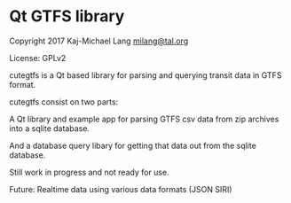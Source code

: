 Qt GTFS library
===============
Copyright 2017 Kaj-Michael Lang <milang@tal.org>

License: GPLv2

cutegtfs is a Qt based library for parsing and querying transit data in GTFS format.

cutegtfs consist on two parts:

A Qt library and example app for parsing GTFS csv data from zip archives
into a sqlite database.

And a database query libary for getting that data out from the sqlite database.

Still work in progress and not ready for use.

Future: Realtime data using various data formats (JSON SIRI)
